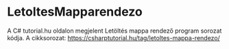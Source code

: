 # LetoltesMapparendezo

A C# tutorial.hu oldalon megjelent Letöltés mappa rendező program sorozat kódja. A cikksorozat: https://csharptutorial.hu/tag/letoltes-mappa-rendezo/
